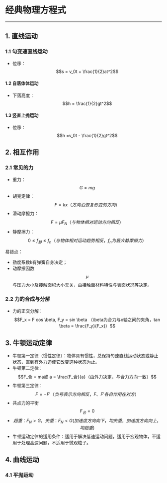 # 经典物理方程式

----

## 1. 直线运动
### 1.1 匀变速直线运动
  * 位移：$$s = v_0t + \frac{1}{2}at^2$$

#### 1.2 自落体体运动
  * 下落高度：$$h = \frac{1}{2}gt^2$$

#### 1.3 竖直上抛运动
  * 位移：$$h =v_0t - \frac{1}{2}gt^2$$


## 2. 相互作用
### 2.1 常见的力
  * 重力：$$G = mg$$
  * 胡克定律：$$F = kx（方向沿恢复形变的方向）$$
  * 滑动摩擦力：$$F = \mu F_N（与物体相对运动方向相反）$$
  * 静摩擦力：$$0 \leq f_静 \leq f_n（与物体相对运动趋势相反，f_n为最大静摩擦力）$$

易错点：  
  * 劲度系数k有弹簧自身决定；
  * 动摩擦因数$$\mu$$与压力大小及接触面积大小无关，由接触面材料特性与表面状况等决定。

### 2.2 力的合成与分解
  * 力的正交分解：$$F_x = F cos \beta, F_y = sin \beta （\beta为合力与x轴之间的夹角，tan \beta = \frac{F_y}{F_x}）$$


## 3. 牛顿运动定律
  * 牛顿第一定律（惯性定律）：物体具有惯性，总保持匀速直线运动状态或静止状态，直到有外力迫使它改变这种状态为止。
  * 牛顿第二定律：$$F_合 = ma或 a = \frac{F_合}{a}（由外力决定，与合力方向一致）$$
  * 牛顿第三定律：$$F = -F'（负号表示方向相反，F、F'各自作用在对方）$$
  * 共点力的平衡$$F_合 = 0$$
  * $$超重：F_N > G，失重：F_N < G(加速度方向向下，均失重，加速度方向向上，均超重)$$
  * 牛顿运动定律的适用条件：适用于解决低速运动问题，适用于宏观物体，不适用于处理高速问题，不适用于微观粒子。

## 4. 曲线运动
### 4.1 平抛运动